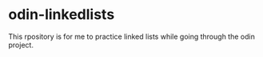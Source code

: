 # odin-linkedlists
This rpository is for me to practice linked lists while going through the odin project.